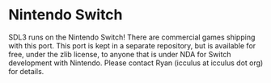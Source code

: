 # Nintendo Switch

SDL3 runs on the Nintendo Switch! There are commercial games shipping with this port. This port is kept in a separate repository, but is available for free, under the zlib license, to anyone that is under NDA for Switch development with Nintendo. Please contact Ryan (icculus at icculus dot org) for details.
